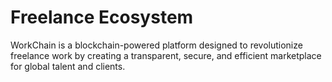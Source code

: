 # Freelance Ecosystem
 WorkChain is a blockchain-powered platform designed to revolutionize freelance work by creating a transparent, secure, and efficient marketplace for global talent and clients.

